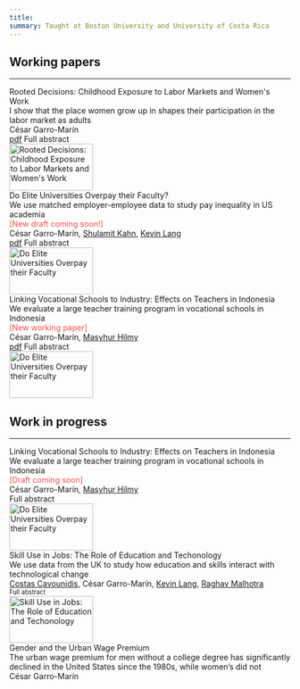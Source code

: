 ```yaml
---
title: 
summary: Taught at Boston University and University of Costa Rica
---
```



<head>
    <style>
        .hidden {
            display: none;
        }
    </style>
    <script>
        function showHideText(id) {
            var text = document.getElementById(id);
            if (text.style.display === "none") {
                text.style.display = "block";
            } else {
                text.style.display = "none";
            }
        }
    </script>
</head>



## Working papers ##
<hr>





<div class="universal-wrapper">
<div class="media stream-item view-compact">
    <div class="media-body">
        <div class="section-subheading article-title mb-0 mt-0">Rooted Decisions: Childhood Exposure to Labor Markets and Women's Work</div>
        <div class="article-style">I show that the place women grow up in shapes their participation in the labor market as adults <!--<br> <font  color="#F45050">[New draft!] </font>--></div>  
        <div class="stream-meta article-metadata">
            <div class="article-metadata">
                <div><span class="author-highlighted">César Garro-Marín</span></div>
            </div>
        </div>
        <div class="btn-links">
           <a class="btn btn-outline-primary btn-page-header btn-sm" href="https://cesarlgm.github.io/documents/garromarin_opportunity.pdf" target="_blank">pdf</a>
            <a class="btn btn-outline-primary btn-page-header btn-sm" target="_blank" onclick="showHideText('idn_abstract')">
                    Full abstract
            </a>
            <p id="idn_abstract" class="hidden" style="display: none; text-align: justify"><br>
                <strong>Abstract: </strong> Large and persistent differences exist in women’s labor force participation within multiple countries. These persistent differences in employment can arise if where women grow up shapes their work choices. However, they can also arise under endogenous sorting, so that women who want to work move to places where more women work. In this paper, I use rich data from Indonesia to argue that the place women grow up in shapes their participation in the labor market as adults. To do so, I leverage variation coming from women moving across labor markets to estimate the effect on women’s labor force participation of spending more time in their birthplace. My strategy is similar to that of Chetty and Hendren (2018) and compares the labor supply choices of women who currently live in the same location, but who emigrated from their birthplace at different ages. My results indicate that birthplace has strong and persistent effects on adult women’s labor supply. By the time they turn sixteen, women born in a location at the 75th of female employment will be 5 p.p. more likely to work than those born in a 25th percentile location. Place is particularly important during the formative period between 9 and 16 years old. These results suggest that 23 percent of the current spatial inequality in women’s employment is transmitted to the next generation growing up in these locations.
            </p>
        </div>
    </div>
    <div class="ml-3">
        <img src="/research/images/idn_image_resized.png" height="84" width="150" alt="Rooted Decisions: Childhood Exposure to Labor Markets and Women's Work" loading="lazy">
    </div>
</div>
<div class="media stream-item view-compact">
    <div class="media-body">
        <div class="section-subheading article-title mb-0 mt-0">Do Elite Universities Overpay their Faculty?</div>
        <div class="article-style">We use matched employer-employee data to study pay inequality in US academia  <br> <font  color="#F45050">[New draft coming soon!] </font> </div>
        <div class="stream-meta article-metadata">
            <div class="article-metadata">
                <div>
                    <span class="author-highlighted">César Garro-Marín,</span>
                    <span><a href="https://sites.bu.edu/shulamitkahn/">Shulamit Kahn</a>,</span>
                    <span><a href="https://sites.bu.edu/kevinlang/">Kevin Lang</a></span>
                </div>
            </div>
        </div>
        <div class="btn-links">
               <a class="btn btn-outline-primary btn-page-header btn-sm" href="https://cesarlgm.github.io/documents/AKM_paper_v1.pdf" target="_blank">pdf</a>
               <a class="btn btn-outline-primary btn-page-header btn-sm" target="_blank" onclick="showHideText('akm_abstract')">
                    Full abstract
                </a>
                <p id="akm_abstract" class="hidden" style="display: none; text-align: justify"><br><strong>Abstract: </strong>Previous applications from Abowd, Kramarz, and Margolis (1990) –AKM– found the best firms pay workers over and above their own productivity. These firm rents contribute to overall wage inequality. In this paper, we apply the AKM model to measure whether there are significant firm (university/college) effects on faculty earnings in academia. Specifically, we apply the model to measure the pecuniary rents associated with working as tenure-track faculty at a more prestigious university or college in the United States. To do so, we take advantage of matched employer-employee data from the Survey of Doctorate Recipients. We find little evidence of pecuniary university premiums in the most prestigious US academic institutions. Once we control for urbanicity, the effect of university/college rankings on institutions’ fixed-effects on earnings is statistically insignificant and sufficiently precisely measured that we can rule out anything larger than modest effects. We then relate our findings with those of previous literature.</p>
        </div>
    </div>
    <div class="ml-3">
        <img src="/research/images/akm_image_resized.png" height="84" width="150" alt="Do Elite Universities Overpay their Faculty" loading="lazy">
    </div>
</div>
<div class="media stream-item view-showcase">
        <div class="media-body">
            <div class="section-subheading article-title mb-0 mt-0">Linking Vocational Schools to Industry: Effects on Teachers in Indonesia</div>
            <div class="article-style">
            We evaluate a large teacher training program in vocational schools in Indonesia<br> <font  color="#F45050">[New working paper] </font> </div>
            <div class="stream-meta article-metadata">
                <div class="article-metadata">
                    <div>
                        <span class="author-highlighted">César Garro-Marín,</span>
                        <span><a href="https://sites.google.com/view/masyhurhilmy/home?authuser=0">Masyhur Hilmy</a></span>
                    </div>
                </div>
            </div>
            <div class="btn-links">
               <a class="btn btn-outline-primary btn-page-header btn-sm" href="https://cesarlgm.github.io/documents/garroHilmy_smk.pdf" target="_blank">pdf</a>
               <a class="btn btn-outline-primary btn-page-header btn-sm" target="_blank" onclick="showHideText('smk_abstract')">
                    Full abstract
                </a>
                <p id="smk_abstract" class="hidden" style="display: none; text-align: justify"><br><strong>Abstract: </strong>This paper evaluates a mass training program for in-service vocational school teachers in Indonesia. The government rolled out an intensive, field-specific professional development program to enhance teachers’ vocational skills. Training was provided by experienced private sector firms. We assess its effects on teachers’ knowledge, classroom practices, and expectations of students’ outcomes using a randomized evaluation. The results show minimal impact on these areas. Survey data from training applicants suggest several reasons for the lack of effect: a mismatch between training offerings and existing skills gaps, insufficient post-training support, and untreated teachers accessing training from alternative providers.</p>
            </div>
        </div>
        <div class="ml-3">
            <img src="/research/images/smk_figure.png" height="84" width="150" alt="Do Elite Universities Overpay their Faculty" loading="lazy">
        </div>
    </div>
</div>

<!--
<div class="media stream-item view-compact">
    <div class="media-body">
        <div class="section-subheading article-title mb-0 mt-0">
        <a href="/project/internal-project/">Internal Project</a></div><a href="/project/internal-project/" class="summary-link">
            <div class="article-style">
                An example of using the in-built project page.</div></a><div class="stream-meta article-metadata">
            </div>
            <div class="btn-links">
                <a class="btn btn-outline-primary btn-page-header btn-sm" href="/slides/example/" target="_blank">
                    Slides
                </a>
                <a class="btn btn-outline-primary btn-page-header btn-sm" href="https://twitter.com/georgecushen" target="_blank" rel="noopener">
                    <i class="fab fa-twitter mr-1"></i>Follow</a>
            </div></div><div class="ml-3"><a href="/project/internal-project/">
<img src="/project/internal-project/featured_hu3d03a01dcc18bc5be0e67db3d8d209a6_224363_150x0_resize_q75_h2_lanczos.webp" height="84" width="150" alt="Internal Project" loading="lazy"></a></div></div></div>-->

## Work in progress ##
<hr>
<div class="universal-wrapper">
    <div class="media stream-item view-showcase">
        <div class="media-body">
            <div class="section-subheading article-title mb-0 mt-0">Linking Vocational Schools to Industry: Effects on Teachers in Indonesia</div>
            <div class="article-style">
            We evaluate a large teacher training program in vocational schools in Indonesia<br> <font  color="#F45050">[Draft coming soon] </font> </div>
            <div class="stream-meta article-metadata">
                <div class="article-metadata">
                    <div>
                        <span class="author-highlighted">César Garro-Marín,</span>
                        <span><a href="https://sites.google.com/view/masyhurhilmy/home?authuser=0">Masyhur Hilmy</a></span>
                    </div>
                </div>
            </div>
            <div class="btn-links">
               <!--<a class="btn btn-outline-primary btn-page-header btn-sm" href="https://cesarlgm.github.io/documents/SMK_paper.pdf" target="_blank">pdf</a>-->
               <a class="btn btn-outline-primary btn-page-header btn-sm" target="_blank" onclick="showHideText('smk_abstract')">
                    Full abstract
                </a>
                <p id="smk_abstract" class="hidden" style="display: none; text-align: justify"><br><strong>Abstract: </strong>We evaluate the effect of a mass training program for in-service vocational school teachers in Indonesia. In 2020, the Indonesian Ministry of Education and Culture (MoEC) rolled out a large-scale professional development program for vocational school teachers. This was a targeted and intensive training program that matched teachers with potential employers of vocational school graduates. These potential employers then provided technical training to teachers. We evaluate the effects of this program on teachers’ knowledge, classroom practices, and teachers' expectations of their students’ outcomes using a randomized evaluation, supplemented with propensity score matching. We find little evidence that the training had an effect on any of the outcomes. Survey data from training applicants indicate several possible reasons for the lack of impact: mismatch between training and existing skill gap, lack of post-training support, and untreated teachers accessing training from alternative providers.</p>
            </div>
        </div>
        <div class="ml-3">
            <img src="/research/images/smk_figure.png" height="84" width="150" alt="Do Elite Universities Overpay their Faculty" loading="lazy">
        </div>
    </div>

   <div class="media stream-item view-showcase">
        <div class="media-body">
            <div class="section-subheading article-title mb-0 mt-0">Skill Use in Jobs: The Role of Education and Techonology</div>
            <div class="article-style">
            We use data from the UK to study how education and skills interact with technological change</div>
            <div class="stream-meta article-metadata">
                <div class="article-metadata">
                    <div>
                        <span><a href="https://warwick.ac.uk/fac/soc/economics/staff/ccavounidis/">Costas Cavounidis</a>,</span>
                        <span class="author-highlighted">César Garro-Marín,</span>
                        <span><a href="https://sites.bu.edu/kevinlang/">Kevin Lang</a>,</span>
                        <span><a href="https://www.raghavmalhotra.net/">Raghav Malhotra</a></span>
                    </div>
                </div>
            </div>
             <div class="btn-links">
               <!--<a class="btn btn-outline-primary btn-page-header btn-sm" href="https://cesarlgm.github.io/documents/AKM_paper_v1.pdf" target="_blank">pdf</a>-->
               <a class="btn btn-outline-primary btn-page-header btn-sm" target="_blank" onclick="showHideText('uk_abstract')" style="font-size:0.8em">
                    Full abstract
                </a>
                <p id="uk_abstract" class="hidden" style="display: none; font-size=0.5em; text-align: justify"><br><strong>Abstract: </strong>Workers with different education levels consistently do jobs differently. At the same time, despite the growth of higher education, some jobs `upskill' while others `downskill'. We introduce a model in which each education level affords workers a menu of skill packages. We find that more educated workers have lower costs of investing in social, adaptive, and abstract skills. This affects not only the jobs they choose in equilibrium, but means that technological changes can alter the educational makeup of occupations in rich yet analytically tractable ways.</p>
                </div>
        </div>
        <div class="ml-3">
            <img src="/research/images/skills_image.png" height="84" width="150" alt="Skill Use in Jobs: The Role of Education and Techonology" loading="lazy">
        </div>
    </div>
    <div class="media stream-item view-compact">
        <div class="media-body">
            <div class="section-subheading article-title mb-0 mt-0">Gender and the Urban Wage Premium</div>
            <div class="article-style">
            The urban wage premium for men without a college degree has significantly declined in the United States since the 1980s, while women’s did not
            </div>
            <div class="stream-meta article-metadata">
                <div class="article-metadata">
                    <div>
                        <span class="author-highlighted">César Garro-Marín</span>
                    </div>
                </div>
            </div>
            <div class="btn-links">
            </div>
        </div>
        <!--<div class="ml-3">
            <img src="/research/images/akm_image_resized.png" height="84" width="150" alt="Do Elite Universities Overpay their Faculty" loading="lazy">
        </div>-->
    </div>
</div>

<!--
<div class="universal-wrapper"><div class="media stream-item view-compact"><div class="media-body"><div class="section-subheading article-title mb-0 mt-0"><a href="http://example.org" target="_blank" rel="noopener">External Project</a></div><a href="http://example.org" target="_blank" rel="noopener" class="summary-link"><div class="article-style">An example of linking directly to an external project website using <code>external_link</code>.</div></a><div class="stream-meta article-metadata"></div></div><div class="ml-3"><a href="http://example.org" target="_blank" rel="noopener"><img src="/project/external-project/featured_hu3d03a01dcc18bc5be0e67db3d8d209a6_329522_150x0_resize_q75_h2_lanczos.webp" height="84" width="150" alt="External Project" loading="lazy"></a></div></div><div class="media stream-item view-compact"><div class="media-body"><div class="section-subheading article-title mb-0 mt-0"><a href="/project/internal-project/">Internal Project</a></div><a href="/project/internal-project/" class="summary-link"><div class="article-style">An example of using the in-built project page.</div></a><div class="stream-meta article-metadata"></div><div class="btn-links"><a class="btn btn-outline-primary btn-page-header btn-sm" href="/slides/example/" target="_blank">Slides</a>
<a class="btn btn-outline-primary btn-page-header btn-sm" href="https://twitter.com/georgecushen" target="_blank" rel="noopener"><i class="fab fa-twitter mr-1"></i>Follow</a></div></div><div class="ml-3"><a href="/project/internal-project/"><img src="/project/internal-project/featured_hu3d03a01dcc18bc5be0e67db3d8d209a6_224363_150x0_resize_q75_h2_lanczos.webp" height="84" width="150" alt="Internal Project" loading="lazy"></a></div></div></div>-->


